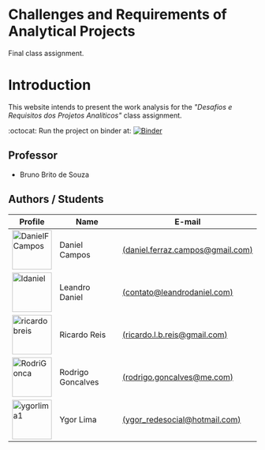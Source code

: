 # Challenges and Requirements of Analytical Projects
Final class assignment.

# Introduction

This website intends to present the work analysis for the *"Desafios e Requisitos dos Projetos Analíticos"* class assignment.

:octocat: Run the project on binder at: [![Binder](https://mybinder.org/badge_logo.svg)](https://mybinder.org/v2/gh/ldaniel/Challenges-Requirements-Analytical-Projects/master)

## Professor
- Bruno Brito de Souza

## Authors / Students
|Profile|Name|E-mail|
|---|---|---|
|<a href="https://github.com/DanielFCampos"><img src="https://avatars2.githubusercontent.com/u/31582602?s=460&v=4" title="DanielFCampos" width="80" height="80"></a>|Daniel Campos|[(daniel.ferraz.campos@gmail.com)](daniel.ferraz.campos@gmail.com)|
|<a href="https://github.com/ldaniel"><img src="https://avatars2.githubusercontent.com/u/205534?s=460&v=4" title="ldaniel" width="80" height="80"></a>|Leandro Daniel|[(contato@leandrodaniel.com)](contato@leandrodaniel.com)|
|<a href="https://github.com/ricardobreis"><img src="https://avatars2.githubusercontent.com/u/4885152?s=64&v=4" title="ricardobreis" width="80" height="80"></a>|Ricardo Reis|[(ricardo.l.b.reis@gmail.com)](ricardo.l.b.reis@gmail.com)|
|<a href="https://github.com/RodriGonca"><img src="https://avatars2.githubusercontent.com/u/50252438?s=460&v=4" title="RodriGonca" width="80" height="80"></a>|Rodrigo Goncalves|[(rodrigo.goncalves@me.com)](rodrigo.goncalves@me.com)|
|<a href="https://github.com/ygorlima1"><img src="https://avatars2.githubusercontent.com/u/52429828?s=460&v=4" title="ygorlima1" width="80" height="80"></a>|Ygor Lima|[(ygor_redesocial@hotmail.com)](ygor_redesocial@hotmail.com)|
